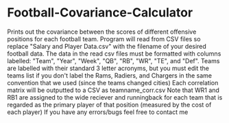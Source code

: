 # Football-Covariance-Calculator
Prints out the covariance between the scores of different offensive positions for each football team.
Program will read from CSV files so replace "Salary and Player Data.csv" with the filename of your desired football data.
The data in the read csv files must be formatted with columns labelled: "Team", "Year", "Week", "QB", "RB", "WR", "TE", and "Def". 
Teams are labelled with their standard 3 letter acronyms, but you must edit the teams list if you don't label the Rams, Radiers, and Chargers in the same convention that we used (since the teams changed cities)
Each correlation matrix will be outputted to a CSV as teamname_corr.csv
Note that WR1 and RB1 are assigned to the wide reciever and runningback for each team that is regarded as the primary player of that position (measured by the cost of each player)
If you have any errors/bugs feel free to contact me
